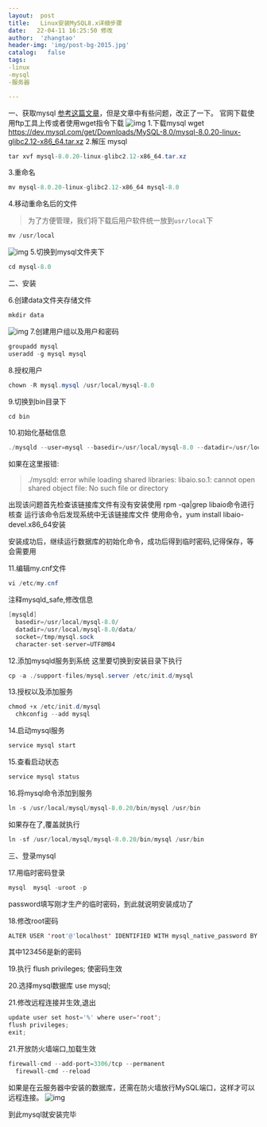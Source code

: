 ```yaml
---
layout:  post
title:   Linux安装MySQL8.x详细步骤
date:   22-04-11 16:25:50 修改
author:  'zhangtao'
header-img: 'img/post-bg-2015.jpg'
catalog:   false
tags:
-linux
-mysql
-服务器

---
```




一、获取mysql  [参考这篇文章](https://www.cnblogs.com/kc19941205/p/14721580.html)，但是文章中有些问题，改正了一下。 官网下载使用ftp工具上传或者使用wget指令下载 ![img](https://img-blog.csdnimg.cn/455ea85655f04ee08f0129dc69a93175.png?x-oss-process=image/watermark,type_d3F5LXplbmhlaQ,shadow_50,text_Q1NETiBA562J5b6F6Iqx5byASQ==,size_20,color_FFFFFF,t_70,g_se,x_16) 1.下载mysql wget https://dev.mysql.com/get/Downloads/MySQL-8.0/mysql-8.0.20-linux-glibc2.12-x86_64.tar.xz 2.解压 mysql

```java
tar xvf mysql-8.0.20-linux-glibc2.12-x86_64.tar.xz
```

3.重命名

```java
mv mysql-8.0.20-linux-glibc2.12-x86_64 mysql-8.0
```

4.移动重命名后的文件

>为了方便管理，我们将下载后用户软件统一放到<code>usr/local</code>下

```java
mv /usr/local
```


![img](https://img-blog.csdnimg.cn/56091ff5659b42709e8942b746741c47.png) 5.切换到mysql文件夹下

```java
cd mysql-8.0
```

二、安装

6.创建data文件夹存储文件

```java
mkdir data
```


![img](https://img-blog.csdnimg.cn/9ac8e8bee7dc48158ba967af86bdf777.png) 7.创建用户组以及用户和密码

```java
groupadd mysql
useradd -g mysql mysql
```

8.授权用户

```java
chown -R mysql.mysql /usr/local/mysql-8.0
```

9.切换到bin目录下

```java
cd bin
```

10.初始化基础信息

```java
./mysqld --user=mysql --basedir=/usr/local/mysql-8.0 --datadir=/usr/local/mysql-8.0/data/ --initialize
```

如果在这里报错:

>./mysqld: error while loading shared libraries: libaio.so.1: cannot open shared object file: No such file or directory

出现该问题首先检查该链接库文件有没有安装使用 rpm -qa|grep libaio命令进行核查 运行该命令后发现系统中无该链接库文件 使用命令，yum install libaio-devel.x86_64安装

安装成功后，继续运行数据库的初始化命令，成功后得到临时密码,记得保存，等会需要用

11.编辑my.cnf文件

```java
vi /etc/my.cnf
```

注释mysqld_safe,修改信息

```java
[mysqld]
  basedir=/usr/local/mysql-8.0/ 
  datadir=/usr/local/mysql-8.0/data/
  socket=/tmp/mysql.sock
  character-set-server=UTF8MB4
```

12.添加mysqld服务到系统 这里要切换到安装目录下执行

```java
cp -a ./support-files/mysql.server /etc/init.d/mysql
```

13.授权以及添加服务

```java
chmod +x /etc/init.d/mysql
  chkconfig --add mysql
```

14.启动mysql服务

```java
service mysql start
```

15.查看启动状态

```java
service mysql status
```

16.将mysql命令添加到服务

```java
ln -s /usr/local/mysql/mysql-8.0.20/bin/mysql /usr/bin
```

如果存在了,覆盖就执行

```java
ln -sf /usr/local/mysql/mysql-8.0.20/bin/mysql /usr/bin
```

三、登录mysql

17.用临时密码登录

```java
mysql  mysql -uroot -p
```

password填写刚才生产的临时密码，到此就说明安装成功了

18.修改root密码

```java
ALTER USER 'root'@'localhost' IDENTIFIED WITH mysql_native_password BY '123456';
```

其中123456是新的密码

19.执行 flush privileges; 使密码生效

20.选择mysql数据库 use mysql;

21.修改远程连接并生效,退出

```java
update user set host='%' where user='root';
flush privileges;
exit;
```

21.开放防火墙端口,加载生效

```java
firewall-cmd --add-port=3306/tcp --permanent
  firewall-cmd --reload
```


如果是在云服务器中安装的数据库，还需在防火墙放行MySQL端口，这样才可以远程连接。 ![img](https://img-blog.csdnimg.cn/4ff4b96cb12d4c5dab5a0ba97693b87c.png?x-oss-process=image/watermark,type_d3F5LXplbmhlaQ,shadow_50,text_Q1NETiBA562J5b6F6Iqx5byASQ==,size_20,color_FFFFFF,t_70,g_se,x_16)

到此mysql就安装完毕

